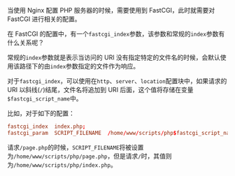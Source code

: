 当使用 Nginx 配置 PHP 服务器的时候，需要使用到 FastCGI，此时就需要对 FastCGI 进行相关的配置。

在 FastCGI 的配置中，有一个`fastcgi_index`参数，该参数和常规的`index`参数有什么关系呢？

常规的`index`参数就是表示当访问的 URI 没有指定特定的文件名的时候，会默认使用该路径下的由`index`参数指定的文件作为响应。

对于`fastcgi_index`，可以使用在`http`、`server`、`location`配置块中，如果请求的 URI 以斜线(`/`)结尾，文件名将追加到 URI 后面，这个值将存储在变量`$fastcgi_script_name`中。

比如，对于如下的配置：

```conf
fastcgi_index  index.php;
fastcgi_param  SCRIPT_FILENAME  /home/www/scripts/php$fastcgi_script_name;
```

请求`/page.php`的时候，`SCRIPT_FILENAME`将被设置为`/home/www/scripts/php/page.php`，但是请求`/`时，其值则为`/home/www/scripts/php/index.php`。



